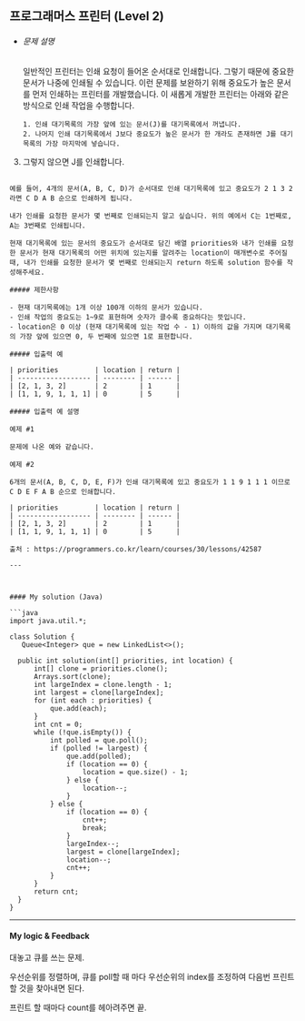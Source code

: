 ## 프로그래머스 프린터 (Level 2)

- ###### 문제 설명

  일반적인 프린터는 인쇄 요청이 들어온 순서대로 인쇄합니다. 그렇기 때문에 중요한 문서가 나중에 인쇄될 수 있습니다. 이런 문제를 보완하기 위해 중요도가 높은 문서를 먼저 인쇄하는 프린터를 개발했습니다. 이 새롭게 개발한 프린터는 아래와 같은 방식으로 인쇄 작업을 수행합니다.

  ```
  1. 인쇄 대기목록의 가장 앞에 있는 문서(J)를 대기목록에서 꺼냅니다.
  2. 나머지 인쇄 대기목록에서 J보다 중요도가 높은 문서가 한 개라도 존재하면 J를 대기목록의 가장 마지막에 넣습니다.
3. 그렇지 않으면 J를 인쇄합니다.
  ```

  예를 들어, 4개의 문서(A, B, C, D)가 순서대로 인쇄 대기목록에 있고 중요도가 2 1 3 2 라면 C D A B 순으로 인쇄하게 됩니다.

  내가 인쇄를 요청한 문서가 몇 번째로 인쇄되는지 알고 싶습니다. 위의 예에서 C는 1번째로, A는 3번째로 인쇄됩니다.

  현재 대기목록에 있는 문서의 중요도가 순서대로 담긴 배열 priorities와 내가 인쇄를 요청한 문서가 현재 대기목록의 어떤 위치에 있는지를 알려주는 location이 매개변수로 주어질 때, 내가 인쇄를 요청한 문서가 몇 번째로 인쇄되는지 return 하도록 solution 함수를 작성해주세요.

  ##### 제한사항

  - 현재 대기목록에는 1개 이상 100개 이하의 문서가 있습니다.
- 인쇄 작업의 중요도는 1~9로 표현하며 숫자가 클수록 중요하다는 뜻입니다.
  - location은 0 이상 (현재 대기목록에 있는 작업 수 - 1) 이하의 값을 가지며 대기목록의 가장 앞에 있으면 0, 두 번째에 있으면 1로 표현합니다.
  
  ##### 입출력 예
  
| priorities         | location | return |
  | ------------------ | -------- | ------ |
| [2, 1, 3, 2]       | 2        | 1      |
  | [1, 1, 9, 1, 1, 1] | 0        | 5      |
  
  ##### 입출력 예 설명
  
  예제 #1
  
  문제에 나온 예와 같습니다.
  
  예제 #2
  
  6개의 문서(A, B, C, D, E, F)가 인쇄 대기목록에 있고 중요도가 1 1 9 1 1 1 이므로 C D E F A B 순으로 인쇄합니다.
  
  | priorities         | location | return |
  | ------------------ | -------- | ------ |
  | [2, 1, 3, 2]       | 2        | 1      |
  | [1, 1, 9, 1, 1, 1] | 0        | 5      |

출처 : https://programmers.co.kr/learn/courses/30/lessons/42587

---



#### My solution (Java)

```java
import java.util.*;

class Solution {
     Queue<Integer> que = new LinkedList<>();

    public int solution(int[] priorities, int location) {
        int[] clone = priorities.clone();
        Arrays.sort(clone);
        int largeIndex = clone.length - 1;
        int largest = clone[largeIndex];
        for (int each : priorities) {
            que.add(each);
        }
        int cnt = 0;
        while (!que.isEmpty()) {
            int polled = que.poll();
            if (polled != largest) {
                que.add(polled);
                if (location == 0) {
                    location = que.size() - 1;
                } else {
                    location--;
                }
            } else {
                if (location == 0) {
                    cnt++;
                    break;
                }
                largeIndex--;
                largest = clone[largeIndex];
                location--;
                cnt++;
            }
        }
        return cnt;
    }
}
```



---

#### My logic & Feedback

대놓고 큐를 쓰는 문제. 

우선순위를 정렬하며, 큐를 poll할 때 마다 우선순위의 index를 조정하여 다음번 프린트 할 것을 찾아내면 된다.

프린트 할 때마다 count를 헤아려주면 끝.